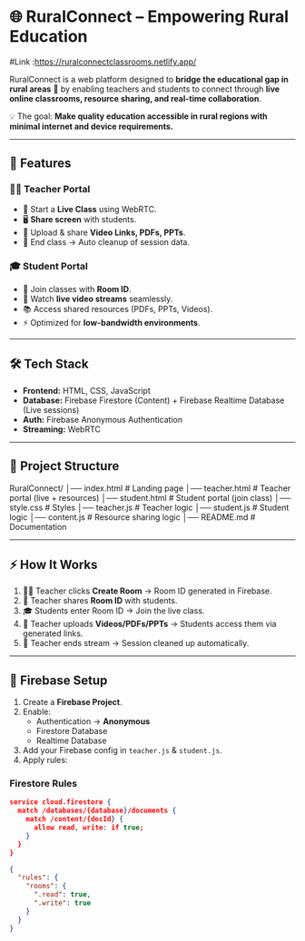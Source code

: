 



# 🌐 RuralConnect – Empowering Rural Education  
#Link :https://ruralconnectclassrooms.netlify.app/


RuralConnect is a web platform designed to **bridge the educational gap in rural areas** 🏡 by enabling teachers and students to connect through **live online classrooms, resource sharing, and real-time collaboration**.  

💡 The goal: **Make quality education accessible in rural regions with minimal internet and device requirements.**  

---

## 🚀 Features  

### 👩‍🏫 Teacher Portal  
- 🎥 Start a **Live Class** using WebRTC.  
- 🖥️ **Share screen** with students.  
- 📂 Upload & share **Video Links, PDFs, PPTs**.  
- 🛑 End class → Auto cleanup of session data.  

### 🎓 Student Portal  
- 🔑 Join classes with **Room ID**.  
- 👀 Watch **live video streams** seamlessly.  
- 📚 Access shared resources (PDFs, PPTs, Videos).  
- ⚡ Optimized for **low-bandwidth environments**.  

---

## 🛠️ Tech Stack  

- **Frontend:** HTML, CSS, JavaScript  
- **Database:** Firebase Firestore (Content) + Firebase Realtime Database (Live sessions)  
- **Auth:** Firebase Anonymous Authentication  
- **Streaming:** WebRTC  

---

## 📂 Project Structure  

RuralConnect/
│── index.html # Landing page
│── teacher.html # Teacher portal (live + resources)
│── student.html # Student portal (join class)
│── style.css # Styles
│── teacher.js # Teacher logic
│── student.js # Student logic
│── content.js # Resource sharing logic
│── README.md # Documentation



---

## ⚡ How It Works  

1. 👩‍🏫 Teacher clicks **Create Room** → Room ID generated in Firebase.  
2. 📨 Teacher shares **Room ID** with students.  
3. 🎓 Students enter Room ID → Join the live class.  
4. 📂 Teacher uploads **Videos/PDFs/PPTs** → Students access them via generated links.  
5. 🛑 Teacher ends stream → Session cleaned up automatically.  

---

## 🔐 Firebase Setup  

1. Create a **Firebase Project**.  
2. Enable:  
   - Authentication → **Anonymous**  
   - Firestore Database  
   - Realtime Database  
3. Add your Firebase config in `teacher.js` & `student.js`.  
4. Apply rules:  

### Firestore Rules
```json
service cloud.firestore {
  match /databases/{database}/documents {
    match /content/{docId} {
      allow read, write: if true;
    }
  }
}

{
  "rules": {
    "rooms": {
      ".read": true,
      ".write": true
    }
  }
}
